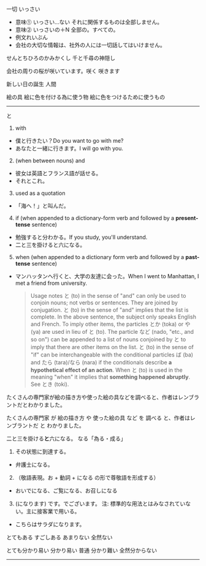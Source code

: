 一切 いっさい
- 意味⓵ いっさい...ない それに関係するものは全部しません。
- 意味⓶ いっさいの＋N 全部の。すべての。
- 例文れいぶん
- 会社の大切な情報は、社外の人には一切話してはいけません。

せんとちひろのかみかくし 千と千尋の神隠し

会社の周りの桜が咲いています。咲く 咲きます

新しい日の誕生 人間

絵の具 絵に色を付ける為に使う物 絵に色をつけるために使うもの

---

と

1. with

  - 僕と行きたい？Do you want to go with me?
  - あなたと一緒に行きます。I will go with you.

2. (when between nouns) and

  - 彼女は英語とフランス語が話せる。
  - それとこれ。

3. used as a quotation

  - 「海へ！」と叫んだ。

4. if (when appended to a dictionary-form verb and followed by a **present-tense** sentence)

  - 勉強すると分わかる。If you study, you'll understand.
  - 二と三を掛けると六になる。

5. when (when appended to a dictionary form verb and followed by a **past-tense** sentence)

  - マンハッタンへ行くと、大学の友達に会った。When I went to Manhattan, I met a friend from university.

    > Usage notes と (to) in the sense of "and" can only be used to conjoin nouns; not verbs or sentences. They are joined by conjugation. と (to) in the sense of "and" implies that the list is complete. In the above sentence, the subject only speaks English and French. To imply other items, the particles とか (toka) or や (ya) are used in lieu of と (to). The particle など (nado, "etc., and so on") can be appended to a list of nouns conjoined by と to imply that there are other items on the list. と (to) in the sense of "if" can be interchangeable with the conditional particles ば (ba) and たら (tara)/なら (nara) if the conditionals describe **a hypothetical effect of an action**. When と (to) is used in the meaning "when" it implies that **something happened abruptly**. See とき (toki).

たくさんの専門家が絵の描き方や使った絵の具などを調べると、作者はレンブラントだとわかりました。

たくさんの専門家 が 絵の描き方 や 使った絵の具 など を 調べる と、作者はレンブラントだ と わかりました。

二と三を掛ける**と**六になる。 なる「為る・成る」

1. その状態に到達する。

  - 弁護士になる。

2. （敬語表現。お + 動詞 + になる の形で尊敬語を形成する）

  - おいでになる、ご覧になる、お召しになる

3. (になります) です。でございます。 注: 標準的な用法とはみなされていない。主に接客業で用いる。

  - こちらはサラダになります。

とてもある すごしある あまりない 全然ない

とても分かり易い 分かり易い 普通 分かり難い 全然分からない

---

